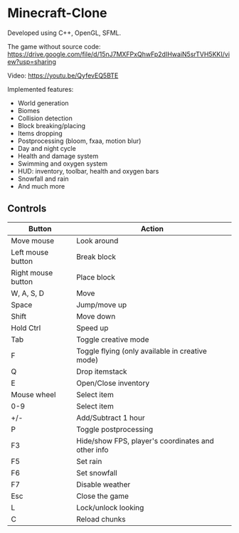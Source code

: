 # Minecraft-Clone

Developed using C++, OpenGL, SFML.

The game without source code:
https://drive.google.com/file/d/15nJ7MXFPxQhwFp2dIHwaiN5srTVH5KKI/view?usp=sharing

Video: https://youtu.be/QyfevEQ5BTE

Implemented features:
- World generation
- Biomes
- Collision detection
- Block breaking/placing
- Items dropping
- Postprocessing (bloom, fxaa, motion blur)
- Day and night cycle
- Health and damage system
- Swimming and oxygen system
- HUD: inventory, toolbar, health and oxygen bars
- Snowfall and rain
- And much more

## Controls

| Button                        | Action                                                         |
|-------------------------------|----------------------------------------------------------------|
| Move mouse                    | Look around                                                    |
| Left mouse button             | Break block                                                    |
| Right mouse button            | Place block                                                    |
| W, A, S, D                    | Move                                                           |
| Space                         | Jump/move up         	                                         |
| Shift                         | Move down                                                      |
| Hold Ctrl                     | Speed up                                                       |
| Tab                           | Toggle creative mode                                           |
| F                             | Toggle flying (only available in creative mode)                |
| Q                             | Drop itemstack                                                 |
| E                             | Open/Close inventory                                           |
| Mouse wheel                   | Select item                                                    |
| 0-9                           | Select item                                                    |
| +/-                           | Add/Subtract 1 hour                                            |
| P                             | Toggle postprocessing                                          |
| F3                            | Hide/show FPS, player's coordinates and other info             |
| F5                            | Set rain                                                       |
| F6                            | Set snowfall                                                   |
| F7                            | Disable weather                                                |
| Esc                           | Close the game                                                 |
| L                             | Lock/unlock looking                                            |
| C                             | Reload chunks                                                  |